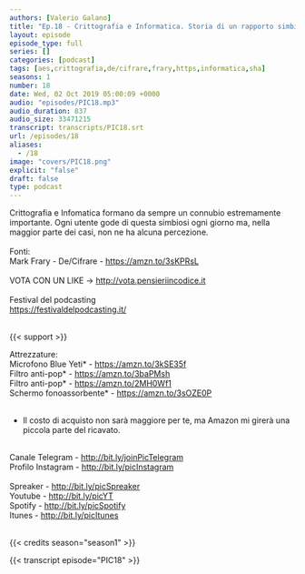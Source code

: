 ```yaml
---
authors: [Valerio Galano]
title: "Ep.18 - Crittografia e Informatica. Storia di un rapporto simbiotico"
layout: episode
episode_type: full
series: []
categories: [podcast]
tags: [aes,crittografia,de/cifrare,frary,https,informatica,sha]
seasons: 1
number: 18
date: Wed, 02 Oct 2019 05:00:09 +0000
audio: "episodes/PIC18.mp3"
audio_duration: 837
audio_size: 33471215
transcript: transcripts/PIC18.srt
url: /episodes/18
aliases: 
  - /18
image: "covers/PIC18.png"
explicit: "false"
draft: false
type: podcast
---
```

Crittografia e Infomatica formano da sempre un connubio estremamente importante. Ogni utente gode di questa simbiosi ogni giorno ma, nella maggior parte dei casi, non ne ha alcuna percezione.<br />
<br />
Fonti:<br />
Mark Frary - De/Cifrare - <a href="https://amzn.to/3sKPRsL" rel="noopener">https://amzn.to/3sKPRsL</a>  <br />
<br />
VOTA CON UN LIKE -> <a href="http://vota.pensieriincodice.it" rel="noopener">http://vota.pensieriincodice.it</a> <br />
<br />
Festival del podcasting<br />
<a href="https://festivaldelpodcasting.it/" rel="noopener">https://festivaldelpodcasting.it/</a> <br />
<br />


{{< support >}}

Attrezzature:<br />
Microfono Blue Yeti* - <a href="https://amzn.to/3kSE35f" rel="noopener">https://amzn.to/3kSE35f</a>  <br />
Filtro anti-pop* - <a href="https://amzn.to/3baPMsh" rel="noopener">https://amzn.to/3baPMsh</a>  <br />
Filtro anti-pop* - <a href="https://amzn.to/2MH0Wf1" rel="noopener">https://amzn.to/2MH0Wf1</a>  <br />
Schermo fonoassorbente* - <a href="https://amzn.to/3sOZE0P" rel="noopener">https://amzn.to/3sOZE0P</a>  <br />
<br />
* Il costo di acquisto non sarà maggiore per te, ma Amazon mi girerà una piccola parte del ricavato. <br />
<br />
Canale Telegram - <a href="http://bit.ly/joinPicTelegram" rel="noopener">http://bit.ly/joinPicTelegram</a> <br />
Profilo Instagram - <a href="http://bit.ly/picInstagram" rel="noopener">http://bit.ly/picInstagram</a> <br />
<br />
Spreaker - <a href="http://bit.ly/picSpreaker" rel="noopener">http://bit.ly/picSpreaker</a> <br />
Youtube - <a href="http://bit.ly/picYT" rel="noopener">http://bit.ly/picYT</a> <br />
Spotify - <a href="http://bit.ly/picSpotify" rel="noopener">http://bit.ly/picSpotify</a> <br />
Itunes - <a href="http://bit.ly/picItunes" rel="noopener">http://bit.ly/picItunes</a> <br />
<br />


{{< credits season="season1" >}}

<!-- more -->

{{< transcript episode="PIC18" >}}